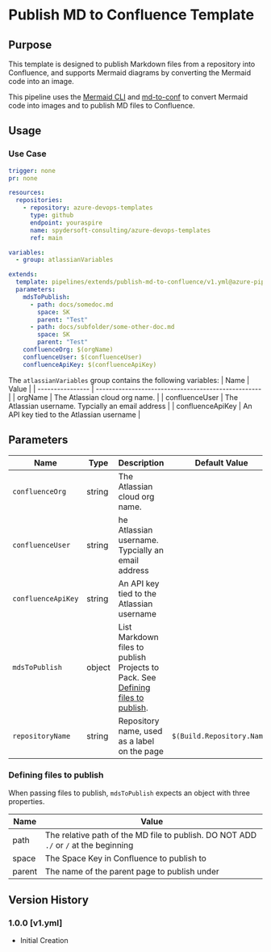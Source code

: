 # Publish MD to Confluence Template

## Purpose

This template is designed to publish Markdown files from a repository into Confluence, and supports Mermaid diagrams by converting the Mermaid code into an image.

This pipeline uses the [Mermaid CLI][1] and [md-to-conf][2] to convert Mermaid code into images and to publish MD files to Confluence.

## Usage

### Use Case

```yaml
trigger: none
pr: none

resources:
  repositories:
    - repository: azure-devops-templates
      type: github
      endpoint: youraspire
      name: spydersoft-consulting/azure-devops-templates
      ref: main

variables:
  - group: atlassianVariables

extends:
  template: pipelines/extends/publish-md-to-confluence/v1.yml@azure-pipelines
  parameters:
    mdsToPublish:
      - path: docs/somedoc.md
        space: SK
        parent: "Test"
      - path: docs/subfolder/some-other-doc.md
        space: SK
        parent: "Test"
    confluenceOrg: $(orgName)
    confluenceUser: $(confluenceUser)
    confluenceApiKey: $(confluenceApiKey)
```

The `atlassianVariables` group contains the following variables:
| Name | Value |
| ---------------- | --------------------------------------------------- |
| orgName | The Atlassian cloud org name. |
| confluenceUser | The Atlassian username. Typcially an email address |
| confluenceApiKey | An API key tied to the Atlassian username |

## Parameters

| Name               | Type   | Description                                                                                                   | Default Value              |
| ------------------ | ------ | ------------------------------------------------------------------------------------------------------------- | -------------------------- |
| `confluenceOrg`    | string | The Atlassian cloud org name.                                                                                 |                            |
| `confluenceUser`   | string | he Atlassian username. Typcially an email address                                                             |                            |
| `confluenceApiKey` | string | An API key tied to the Atlassian username                                                                     |                            |
| `mdsToPublish`     | object | List Markdown files to publish Projects to Pack. See [Defining files to publish](#defining-files-to-publish). |                            |
| `repositoryName`   | string | Repository name, used as a label on the page                                                                  | `$(Build.Repository.Name)` |

### Defining files to publish

When passing files to publish, `mdsToPublish` expects an object with three properties.

| Name   | Value                                                                                |
| ------ | ------------------------------------------------------------------------------------ |
| path   | The relative path of the MD file to publish. DO NOT ADD `./` or `/` at the beginning |
| space  | The Space Key in Confluence to publish to                                            |
| parent | The name of the parent page to publish under                                         |

## Version History

### 1.0.0 \[v1.yml\]

- Initial Creation

[1]: https://github.com/mermaid-js/mermaid-cli "Mermaid CLI"
[2]: https://github.com/spydersoft-consulting/md_to_conf "md-to-conf"
